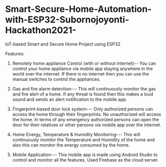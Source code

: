 # Smart-Secure-Home-Automation-with-ESP32-Subornojoyonti-Hackathon2021-

IoT-based Smart and Secure Home Project using ESP32

Features:
1. Remotely home appliance Control (with or without internet)--
You can control your home appliance via mobile app staying anywhere in the world over the internet. If there is no internet then you can use the manual switches to control the appliances.
   
2. Gas and fire alarm detection---
 This will continuously monitor the gas and fire alert of a home. If any threat is found then this makes a loud sound and sends an alert notification to the mobile app.

3. Fingerprint-based door lock system---
Only authorized persons can access the home through their fingerprints. No unauthorized will access the home. In terms of any emergency authorized persons can open the door for their relatives or other persons via mobile app over the internet.

4. Home Energy, Temperature & Humidity Monitoring---
This will continuously monitor the Temperature and Humidity of the home and also this can monitor the energy consumed by the home.

5. Mobile Application---
This mobile app is made using Android Studio to control and monitor all the features. Used Firebase as the cloud server.
